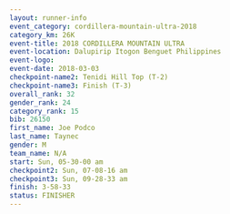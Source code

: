 ```yaml
---
layout: runner-info 
event_category: cordillera-mountain-ultra-2018 
category_km: 26K 
event-title: 2018 CORDILLERA MOUNTAIN ULTRA 
event-location: Dalupirip Itogon Benguet Philippines 
event-logo: 
event-date: 2018-03-03 
checkpoint-name2: Tenidi Hill Top (T-2) 
checkpoint-name3: Finish (T-3) 
overall_rank: 32
gender_rank: 24
category_rank: 15
bib: 26150
first_name: Joe Podco
last_name: Taynec
gender: M
team_name: N/A
start: Sun, 05-30-00 am
checkpoint2: Sun, 07-08-16 am
checkpoint3: Sun, 09-28-33 am
finish: 3-58-33
status: FINISHER
---
```

